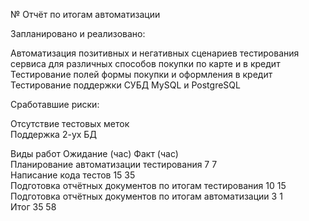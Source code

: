№ Отчёт по итогам автоматизации

Запланировано и реализовано:

Автоматизация позитивных и негативных сценариев тестирования сервиса для различных способов покупки по карте и в кредит  
Тестирование полей формы покупки и оформления в кредит   
Тестирование поддержки СУБД MySQL и PostgreSQL  


Сработавшие риски:

Отсутствие тестовых меток  
Поддержка 2-ух БД 

Виды работ  	                                              Ожидание (час)  	                 Факт (час)	  
Планирование автоматизации тестирования	                       7	                           7  
Написание кода тестов	                                       15	                           35  	
Подготовка отчётных документов по итогам тестирования	       10	                           15  
Подготовка отчётных документов по итогам автоматизации	       3		                       1  
Итог	                                                        35                             58